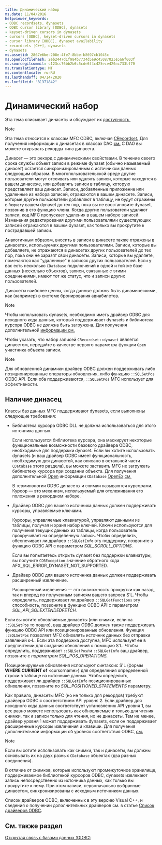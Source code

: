 ```yaml
---
title: Динамический набор
ms.date: 11/04/2016
helpviewer_keywords:
- ODBC recordsets, dynasets
- ODBC cursor library [ODBC], dynasets
- keyset-driven cursors in dynasets
- cursors [ODBC], keyset-driven cursors in dynasets
- cursor library [ODBC], dynaset availability
- recordsets [C++], dynasets
- dynasets
ms.assetid: 2867e6be-208e-4fe7-8bbe-b8697cb1045c
ms.openlocfilehash: 2eb2447d1f984b7734d5e9c45087023e5a6f003f
ms.sourcegitcommit: c123cc76bb2b6c5cde6f4c425ece420ac733bf70
ms.translationtype: MT
ms.contentlocale: ru-RU
ms.lasthandoff: 04/14/2020
ms.locfileid: "81371842"
---
```

# <a name="dynaset"></a>Динамический набор

Эта тема описывает динасеты и обсуждает их [доступность.](#_core_availability_of_dynasets)

> [!NOTE]
> Эта тема относится к классам MFC ODBC, включая [CRecordset.](../../mfc/reference/crecordset-class.md) Для получения информации о динасетах в классах DAO [см.](../../mfc/reference/cdaorecordset-class.md) С DAO вы можете открывать рекорды типа динасета.

Динасет — это рекорд с динамическими свойствами. В течение своего срока службы объект записи в режиме dynaset (обычно называемый динасет) остается синхронизированным с источником данных следующим образом. В многопользовательской среде другие пользователи могут отсеивать или удалять записи, которые находятся в вашем динасеже, или добавлять записи в таблицу, которую представляет ваш динасет. Записи, добавленные приложение или удаленные из набора записей, отражаются в вашем динасете. Записи, которые другие пользователи добавляют в таблицу, не будут отражены в `Requery` вашем dynaset до тех пор, пока вы не восстановите dynaset, позвонив в его функцию члена. Когда другие пользователи удаляют записи, код MFC пропускает удаления в вашем наборе записей. Изменения редактирования другими пользователями существующих записей отражаются в вашем dynaset, как только вы прокрутите к пострадавшей записи.

Аналогичным образом, вносить в записи в динасете также отражены в динасетах, используемих другими пользователями. Записи, которые вы добавляете, не отражаются в динасетах других пользователей до тех пор, пока они не заразят свои динасеты. Записи, которые вы удаляете, помечаются как "удаленные" в записях других пользователей. Если у вас есть несколько `CDatabase` подключений к одной и той же базе данных (несколько объектов), записи, связанные с этими соединениями, имеют тот же статус, что и записи других пользователей.

Динасеты наиболее ценны, когда данные должны быть динамическими, как (например) в системе бронирования авиабилетов.

> [!NOTE]
> Чтобы использовать dynasets, необходимо иметь драйвер ODBC для исходного кода данных, который поддерживает dynasets и библиотека курсора ODBC не должна быть загружена. Для получения дополнительной [информации см.](#_core_availability_of_dynasets)

Чтобы указать, что набор записей `CRecordset::dynaset` является динасетом, передайте в качестве первого параметра функции `Open` участника объекта записи.

> [!NOTE]
> Для обновленной динамики драйвер ODBC должен поддерживать либо позиционированные операторы обновления, либо функцию `::SQLSetPos` ODBC API. Если оба поддерживаются, `::SQLSetPos` MFC использует для эффективности.

## <a name="availability-of-dynasets"></a><a name="_core_availability_of_dynasets"></a>Наличие динасец

Классы баз данных MFC поддерживают dynasets, если выполнены следующие требования:

- Библиотека курсора ODBC DLL не должна использоваться для этого источника данных.

   Если используется библиотека курсора, она маскирует некоторые функциональные возможности базового драйвера ODBC, необходимые для поддержки dynaset. Если вы хотите использовать dynasets (и ваш драйвер ODBC имеет функциональность, необходимую для динасетей, как описано в остальной части `CDatabase` этого раздела), вы можете заставить MFC не загружать библиотеку курсора при создании объекта. Для получения дополнительной [Open](../../mfc/reference/cdatabase-class.md#open) информации `CDatabase` [OpenEx](../../mfc/reference/cdatabase-class.md#openex) [см.](../../data/odbc/odbc-basics.md)

   В терминологии ODBC динасеты и снимки называются курсорами. Курсор — это механизм, используемый для отслеживания его положения в рекордном наборе.

- Драйвер ODBC для вашего источника данных должен поддерживать курсоры, управляемые ключами.

   Курсоры, управляемые клавиатурой, управляют данными из таблицы, получая и храня набор ключей. Ключи используются для получения текущих данных из таблицы, когда пользователь прокручивает на определенную запись. Чтобы определить, обеспечивает ли драйвер `::SQLGetInfo` эту поддержку, позвоните в функцию ODBC API с параметром *SQL_SCROLL_OPTIONS.*

   Если вы попытаетесь открыть dynaset без поддержки клавиатуры, вы получите `CDBException` значение обратного кода AFX_SQL_ERROR_DYNASET_NOT_SUPPORTED.

- Драйвер ODBC для вашего источника данных должен поддерживать расширенный извлечение.

   Расширенный извлечения — это возможность прокрутки как назад, так и вперед по полученным записям вашего запроса S'L. Чтобы определить, поддерживает ли драйвер `::SQLGetFunctions` эту способность, позвоните в функцию ODBC API с параметром *SQL_API_SQLEXTENDEDFETCH.*

Если вы хотите обновляемые динасеты (или снимки, если на `::SQLSetPos` то пошло), ваш драйвер ODBC должен также поддерживать функцию ODBC API или позиционированные обновления. Функция `::SQLSetPos` позволяет MFC обновлять источник данных без отправки заявлений s-L. Если эта поддержка доступна, MFC использует ее в предпочтении для создания обновлений с помощью S'L. Чтобы определить, поддерживает `::SQLSetPos`ли `::SQLGetInfo` ваш драйвер, позвоните с *параметром SQL_POS_OPERATIONS.*

Позиционируемые обновления используют синтаксис S'L (формы **WHERE CURRENT of** \<cursorname>) для определения определенной строки в таблице на источнике данных. Чтобы определить, поддерживает ли драйвер `::SQLGetInfo` позиционированные обновления, позвоните по *SQL_POSITIONED_STATEMENTS* параметру.

Как правило, динасеты MFC (но не только для рекордов) требуют драйвера ODBC с соответствием API уровня 2. Если драйвер для исходного кода данных соответствует установлению API уровня 1, вы все равно можете использовать как обновляемые и только для чтения снимки, так и записи только для чтения, но не динасеты. Тем не менее, драйвер уровня 1 может поддерживать dynasets, если он поддерживает расширенные курсоры извлечения и клавиши. Для получения дополнительной информации об уровнях соответствия ODBC, [см.](../../data/odbc/odbc-basics.md)

> [!NOTE]
> Если вы хотите использовать как снимки, так и динасеты, вы должны основывать их на двух разных `CDatabase` объектах (два разных соединения).

В отличие от снимков, которые используют промежуточное хранилище, поддерживаемое библиотекой курсоров ODBC, dynasets извлекают запись непосредственно из источника данных, как только вы прокрутите к нему. При этом записи, первоначально выбранные динасетом, синхронизированы с исходным источником данных.

Список драйверов ODBC, включенных в эту версию Visual C++, и сведения о получении дополнительных драйверов см. в статье [Список драйверов ODBC](../../data/odbc/odbc-driver-list.md).

## <a name="see-also"></a>См. также раздел

[Открытая связь с базами данных (ODBC)](../../data/odbc/open-database-connectivity-odbc.md)
